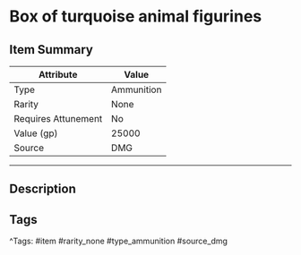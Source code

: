 # Box of turquoise animal figurines

## Item Summary

| Attribute            | Value                        |
|----------------------|------------------------------|
| Type                 | Ammunition |
| Rarity               | None             |
| Requires Attunement  | No                |
| Value (gp)           | 25000    |
| Source               | DMG |

---

## Description



## Tags

^Tags: #item #rarity_none #type_ammunition #source_dmg